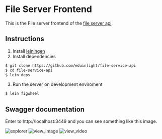 # File Server Frontend

This is the File server frontend of the [file server api]('https://github.com/eduinlight/file-service-api').

## Instructions

1. Install [leiningen]('https://leiningen.org/')
2. Install dependencies

```BASH
$ git clone https://github.com/eduinlight/file-service-api
$ cd file-service-api
$ lein deps
```

3. Run the server on development enviroment

```BASH
$ lein figwheel
```

## Swagger documentation

Enter to http://localhost:3449 and you can see something like this image.

![](https://github.com/eduinlight/file-service-api/blob/master/images/explorer.png "explorer")
![](https://github.com/eduinlight/file-service-api/blob/master/images/view_image.png "view_image")
![](https://github.com/eduinlight/file-service-api/blob/master/images/view_video.png "view_video")
